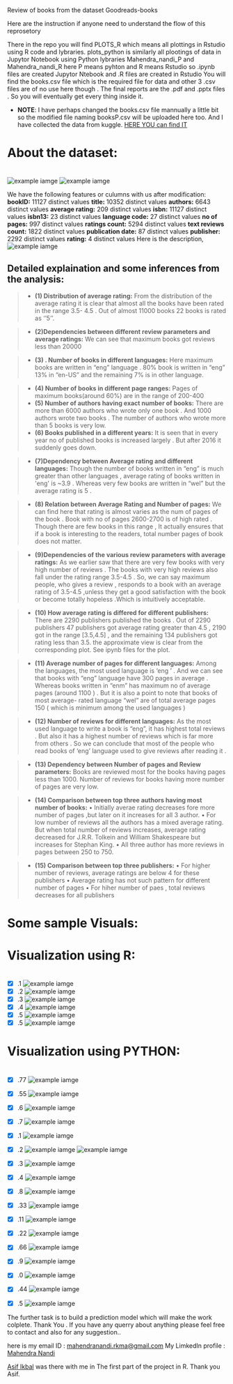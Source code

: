 Review of books from the dataset   Goodreads-books 

Here are the instruction if anyone need to understand the flow of this reprosetory 

There in the repo you will find PLOTS_R which means all plottings in Rstudio using R code and lybraries.
plots_python is similarly all plootings of data in Jupytor Notebook using Python lybraries 
Mahendra_nandi_P   and Mahendra_nandi_R   here P means pyhton and R means Rstudio 
so .ipynb files are created Jupytor Ntebook
and .R files are created in Rstudio
You will find the books.csv file which is the required file for data and other 3  .csv files are of no use here though . 
The final reports are the .pdf and .pptx files . So you will eventually get every thing inside it.

- **NOTE**: I have perhaps changed the books.csv file mannually a little bit so the modified file naming booksP.csv will be uploaded here too. And I have collected the data from kuggle. [HERE YOU can find IT](https://www.kaggle.com/jealousleopard/goodreadsbooks)


# About the dataset:
# 

![example iamge](Images/readB3.png)
![example iamge](Images/readB1.png)


We have the following features or culumns with us after modification:
**bookID:** 11127 distinct values
**title:** 10352 distinct values
**authors:** 6643 distinct values
**average rating:** 209 distinct values
**isbn:** 11127 distinct values
**isbn13:** 23 distinct values
**language code:** 27 distinct values
**no of pages:** 997 distinct values
**ratings count:** 5294 distinct values
**text reviews count:** 1822 distinct values
**publication date:** 87 distinct values
**publisher:** 2292 distinct values
**rating:** 4 distinct values
Here is the description,
![example iamge](Images/readB2.png)

## Detailed explaination and some inferences from the analysis:

> - **(1) Distribution of average rating:**
From the distribution of the
average rating it is
clear that almost all the books
have been rated in the range 3.5-
4.5 . Out of almost 11000
books 22 books is rated as ‘’5’’.

> - **(2)Dependencies
between
different review
parameters and
average ratings:**
We can see that maximum books
got reviews less than 20000 

> - **(3) . Number of books in different languages:**
Here maximum books are written in “eng”
language . 80% book is written in “eng”
13% in “en-US” and the remaining 7% is in
other language.

> - **(4) Number of books in different
page ranges:**
Pages of maximum books(around 60%) are in
the range of 200-400
> - **(5) Number of authors having
exact number of books:**
There are more than 6000 authors who
wrote only one book . And 1000 authors
wrote two books . The number of authors
who wrote more than 5 books is very low.
> - **(6) Books published in a different
years:** It is seen that in every year no of published
books is increased largely . But after 2016 it
suddenly goes down.

> - **(7)Dependency between Average
rating and different languages:**
Though the number of books written in “eng”
is much greater than other languages , average
rating of books written in 'eng' is ~3.9
. Whereas very few books are written
in “wel” but the average rating is 5 .

> - **(8) Relation between Average
Rating and Number of pages:**
We can find here that rating is almost varies
as the num of pages of the book . Book with
no of pages 2600-2700 is of high rated .
Though there are few books in this range , It
actually ensures that if a book is interesting
to the readers, total number pages of book
does not matter.

> - **(9)Dependencies
of
the various review
parameters with
average ratings:**
As we earlier saw that there are very few books with very high number of
reviews . The books with very high reviews also fall under the rating
range 3.5-4.5 . So, we can say maximum people, who gives a review ,
responds to a book with an average rating of 3.5-4.5 ,unless they get a
good satisfaction with the book or become totally hopeless .Which is
intuitively acceptable.

> - **(10) How average rating is differed for
different publishers:**
There are 2290 publishers published the
books . Out of 2290 publishers 47 publishers
got average rating greater than 4.5 , 2190 got
in the range [3.5,4.5] , and the remaining 134
publishers got rating less than 3.5. the
approximate view is clear from the corresponding plot. See ipynb files for the plot.

> - **(11) Average number of pages
for different languages:**
Among the languages, the most used
language is ‘eng ’ . And we can see that
books with “eng” language have 300 pages
in average . Whereas books written in
“enm” has maximum no of average
pages (around 1100 ) . But it is also a point
to note that books of most average-
rated language “wel” are of total average
pages 150 ( which is minimum among the
used languages )

> - **(12) Number of
reviews for different
languages:**
As the most used language to write
a book is “eng”, it has highest total
reviews . But also it has a
highest number of reviews which
is far more from others . So we can
conclude that most of the people
who read books of ‘eng’ language
used to give reviews after reading
it .

> - **(13) Dependency between
Number of pages and
Review parameters:**
Books are reviewed most for the
books having pages less than 1000.
Number of reviews for books having
more number of pages are very low.

> - **(14) Comparison between top three
authors having most number of books:**
• Initially averae rating decreases fore more
number of pages ,but later on it increases
for all 3 author.
• For low number of reviews all the authors
has a mixed average rating. But when total
number of reviews increases, average rating
decreased for J.R.R. Tolkein and William
Shakespeare but increases for Stephan King.
• All three author has more reviews in pages
between 250 to 750.

> - **(15) Comparison
between top three
publishers:**
• For higher number of reviews, average ratings
are below 4 for these publishers
• Average rating has not such pattern for
different number of pages
• For hiher number of paes , total reviews
decreases for all publishers







# Some sample Visuals:
# Visualization using R:
# 
- [x]  .1
![example iamge](PLOTS_R/fig3.png)
- [x]  .2
![example iamge](PLOTS_R/fig7.png)
- [x]  .3
![example iamge](PLOTS_R/fig5.png)
- [x]  .4
![example iamge](PLOTS_R/fig2c.png)
- [x]  .5
![example iamge](PLOTS_R/fig9b.png)
- [x]  .5
![example iamge](PLOTS_R/fig14a.png)
# 
# Visualization using PYTHON:
# 

- [x]  .77
![example iamge](plots_python/u6.png)

- [x]  .55
![example iamge](plots_python/u11.png)

- [x]  .6
![example iamge](plots_python/index.png)

- [x]  .7
![example iamge](plots_python/index1.png)


- [x]  .1
![example iamge](plots_python/b1.png)


- [x]  .2
![example iamge](plots_python/b2.png)
![example iamge](plots_python/b3.png)

- [x]  .3
![example iamge](plots_python/b5.png)

- [x]  .4
![example iamge](plots_python/b9.png)

- [x]  .8
![example iamge](plots_python/m12.png)

- [x]  .33
![example iamge](plots_python/m7.png)

- [x]  .11
![example iamge](plots_python/m2.png)

- [x]  .22
![example iamge](plots_python/m5.png)

- [x]  .66
![example iamge](plots_python/u71.png)

- [x]  .9
![example iamge](plots_python/m14.png)

- [x]  .0
![example iamge](plots_python/m15.png)

- [x]  .44
![example iamge](plots_python/m9.png)

- [x]  .5
![example iamge](plots_python/b11.png)





The further task is to build a prediction model which will make the work colplete.
Thank You .
If you have any querry about anything please feel free to contact 
and also for any suggestion..

here is my email ID :   mahendranandi.rkma@gmail.com
My LimkedIn profile : [Mahendra Nandi](https://www.linkedin.com/in/mahendra-nandi-7038b8176/)


[Asif Ikbal](https://www.linkedin.com/in/asifikbal/) was there with me in The first part of the project in R. Thank you Asif. 
